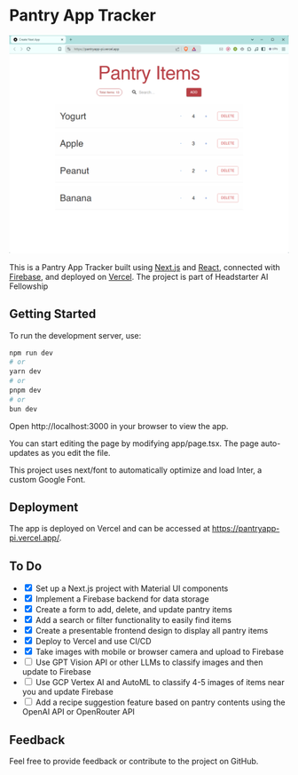 # Pantry App Tracker

<img src="images/pantry-app.png" alt="Alt text" width="700"/>

This is a Pantry App Tracker built using [Next.js](https://nextjs.org/) and [React](https://reactjs.org/), connected with [Firebase](https://firebase.google.com/), and deployed on [Vercel](https://vercel.com/). The project is part of Headstarter AI Fellowship

## Getting Started

To run the development server, use:

```bash
npm run dev
# or
yarn dev
# or
pnpm dev
# or
bun dev
```

Open http://localhost:3000 in your browser to view the app.

You can start editing the page by modifying app/page.tsx. The page auto-updates as you edit the file.

This project uses next/font to automatically optimize and load Inter, a custom Google Font.

## Deployment

The app is deployed on Vercel and can be accessed at https://pantryapp-pi.vercel.app/.

## To Do

<ul>
        <li>
            <input type="checkbox" id="task1" checked>
            <label for="task1">Set up a Next.js project with Material UI components</label>
        </li>
        <li>
            <input type="checkbox" id="task2" checked>
            <label for="task2">Implement a Firebase backend for data storage</label>
        </li>
        <li>
            <input type="checkbox" id="task3" checked>
            <label for="task3">Create a form to add, delete, and update pantry items</label>
        </li>
        <li>
            <input type="checkbox" id="task4" checked>
            <label for="task4">Add a search or filter functionality to easily find items</label>
        </li>
        <li>
            <input type="checkbox" id="task5" checked>
            <label for="task5">Create a presentable frontend design to display all pantry items</label>
        </li>
        <li>
            <input type="checkbox" id="task6" checked>
            <label for="task6">Deploy to Vercel and use CI/CD</label>
        </li>
        <li>
            <input type="checkbox" id="bonus1" checked>
            <label for="bonus1">Take images with mobile or browser camera and upload to Firebase</label>
        </li>
        <li>
            <input type="checkbox" id="bonus2">
            <label for="bonus2">Use GPT Vision API or other LLMs to classify images and then update to Firebase</label>
        </li>
        <li>
            <input type="checkbox" id="bonus3">
            <label for="bonus3">Use GCP Vertex AI and AutoML to classify 4-5 images of items near you and update Firebase</label>
        </li>
        <li>
            <input type="checkbox" id="bonus4">
            <label for="bonus4">Add a recipe suggestion feature based on pantry contents using the OpenAI API or OpenRouter API</label>
        </li>
    </ul>

## Feedback

Feel free to provide feedback or contribute to the project on GitHub.
